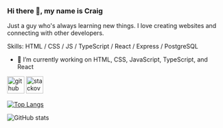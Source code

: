 ### Hi there 👋, my name is Craig

Just a guy who's always learning new things. I love creating websites and connecting with other developers.

Skills: HTML / CSS / JS / TypeScript / React / Express / PostgreSQL

- 🔭 I’m currently working on HTML, CSS, JavaScript, TypeScript, and React 


[<img src='https://cdn.jsdelivr.net/npm/simple-icons@3.0.1/icons/github.svg' alt='github' height='40'>](https://github.com/indigomx9)  [<img src='https://cdn.jsdelivr.net/npm/simple-icons@3.0.1/icons/stackoverflow.svg' alt='stackoverflow' height='40'>](https://stackoverflow.com/users/7303585)  

[![Top Langs](https://github-readme-stats.vercel.app/api/top-langs/?username=indigomx9)](https://github.com/anuraghazra/github-readme-stats)

![GitHub stats](https://github-readme-stats.vercel.app/api?username=indigomx9&show_icons=true)  

